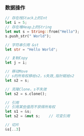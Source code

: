 <!-- 
title: 02-Rust进阶
sort: 
--> 

### 数据操作

```rust
// 存在栈Stack上的Int
let i = 5;
// 存在堆Heap上的String
let mut s = String::from("Hello");
s.push_str(" World");

// 字符串引用 &st
let str = "Hello World";

// 复制Copy
let j = i;

// 移动Move
// s的所有权移给s2，s失效,指针赋给s2
let s2 = s;

// 克隆Clone，s不失效
let s2 = s.clone();

// 引用
// 引用某些值而不获得所有权
let s1 = &s;
let s2 = &mut s;	// 可变引用

// 切片
&s[..3]
```

